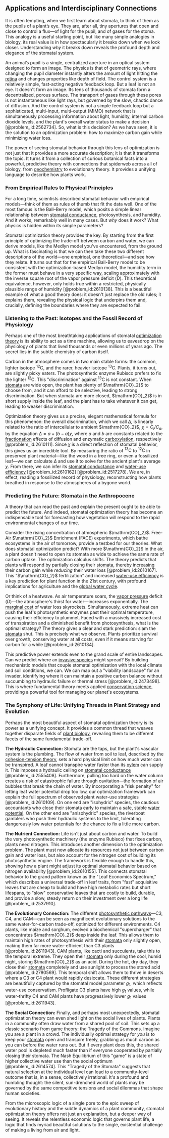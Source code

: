 ## Applications and Interdisciplinary Connections

It is often tempting, when we first learn about stomata, to think of them as the pupils of a plant’s eye. They are, after all, tiny apertures that open and close to control a flux—of light for the pupil, and of gases for the stoma. This analogy is a useful starting point, but like many simple analogies in biology, its real value is in how spectacularly it breaks down when we look closer. Understanding *why* it breaks down reveals the profound depth and elegance of the stomatal system.

An animal’s pupil is a single, centralized aperture in an optical system designed to form an image. The physics is that of geometric rays, where changing the pupil diameter instantly alters the amount of light hitting the [retina](@article_id:147917) and changes properties like depth of field. The control system is a relatively simple, fast-acting negative feedback loop. But a leaf is not an eye. It doesn't form an image. Its tens of thousands of stomata form a decentralized, porous surface. The transport of gases through these pores is not instantaneous like light rays, but governed by the slow, chaotic dance of diffusion. And the control system is not a simple feedback loop but a sophisticated, multi-input, multi-output (MIMO) network that is simultaneously processing information about light, humidity, internal carbon dioxide levels, and the plant's overall water status to make a decision [@problem_id:2562734]. So, what is this decision? As we have seen, it is the solution to an optimization problem: how to maximize carbon gain while minimizing water loss.

The power of seeing stomatal behavior through this lens of optimization is not just that it provides a more accurate description; it is that it transforms the topic. It turns it from a collection of curious botanical facts into a powerful, predictive theory with connections that spiderweb across all of biology, from [geochemistry](@article_id:155740) to evolutionary theory. It provides a unifying language to describe how plants work.

### From Empirical Rules to Physical Principles

For a long time, scientists described stomatal behavior with empirical models—think of them as rules of thumb that fit the data well. One of the most famous is the Ball–Berry model, which posits a simple linear relationship between [stomatal conductance](@article_id:155444), photosynthesis, and humidity. And it works, remarkably well in many cases. But *why* does it work? What physics is hidden within its simple parameters?

Stomatal optimization theory provides the key. By starting from the first principle of optimizing the trade-off between carbon and water, we can derive models, like the Medlyn model you've encountered, from the ground up. What is fascinating is that we can then take these two different descriptions of the world—one empirical, one theoretical—and see how they relate. It turns out that for the empirical Ball-Berry model to be consistent with the optimization-based Medlyn model, the humidity term in the former must behave in a very specific way, scaling approximately with the inverse square root of the vapor pressure deficit ($D$). This theoretical equivalence, however, only holds true within a restricted, physically plausible range of humidity [@problem_id:2610138]. This is a beautiful example of what a good theory does: it doesn't just replace the old rules; it explains them, revealing the physical logic that underpins them and, crucially, defining the boundaries where they are expected to fail.

### Listening to the Past: Isotopes and the Fossil Record of Physiology

Perhaps one of the most breathtaking applications of stomatal [optimization theory](@article_id:144145) is its ability to act as a time machine, allowing us to eavesdrop on the physiology of plants that lived thousands or even millions of years ago. The secret lies in the subtle chemistry of carbon itself.

Carbon in the atmosphere comes in two main stable forms: the common, lighter isotope $^{\text{12}}\text{C}$, and the rarer, heavier isotope $^{\text{13}}\text{C}$. Plants, it turns out, are slightly picky eaters. The photosynthetic enzyme Rubisco prefers to fix the lighter $^{\text{12}}\text{C}$. This "discrimination" against $^{\text{13}}\text{C}$ is not constant. When [stomata](@article_id:144521) are wide open, the plant has plenty of $\mathrm{CO}_2}$ to choose from, and it can afford to be selective, leading to strong discrimination. But when stomata are more closed, $\mathrm{CO}_2}$ is in short supply inside the leaf, and the plant has to take whatever it can get, leading to weaker discrimination.

Optimization theory gives us a precise, elegant mathematical formula for this phenomenon: the overall discrimination, which we call $\Delta$, is linearly related to the ratio of intercellular to ambient $\mathrm{CO}_2}$, $\chi = C_i/C_a$, by the equation $\Delta \approx a + (b - a)\chi$, where $a$ and $b$ are constants related to the [fractionation](@article_id:190725) effects of diffusion and enzymatic [carboxylation](@article_id:168936), respectively [@problem_id:2610111]. Since $\chi$ is a direct reflection of stomatal behavior, this gives us an incredible tool. By measuring the ratio of $^{\text{13}}\text{C}$ to $^{\text{12}}\text{C}$ in preserved plant material—like the wood in a tree ring, or even a fossilized leaf—we can calculate $\Delta$ and use it to solve for the ancient plant's average $\chi$. From there, we can infer its [stomatal conductance](@article_id:155444) and [water-use efficiency](@article_id:143696) [@problem_id:2610162] [@problem_id:2517278]. We are, in effect, reading a fossilized record of physiology, reconstructing how plants breathed in response to the atmospheres of a bygone world.

### Predicting the Future: Stomata in the Anthropocene

A theory that can read the past and explain the present ought to be able to predict the future. And indeed, stomatal optimization theory has become an indispensable tool for forecasting how vegetation will respond to the rapid environmental changes of our time.

Consider the rising concentration of atmospheric $\mathrm{CO}_2}$. Free-Air $\mathrm{CO}_2}$ Enrichment (FACE) experiments, which bathe ecosystems in the air of tomorrow, provide a testbed for our theories. What does stomatal optimization predict? With more $\mathrm{CO}_2}$ in the air, a plant doesn't need to open its stomata as wide to achieve the same rate of carbon uptake. The optimization calculus shifts. The theory predicts that plants will respond by partially closing their [stomata](@article_id:144521), thereby increasing their carbon gain while *reducing* their water loss [@problem_id:2610167]. This "$\mathrm{CO}_2}$ fertilization" and increased [water-use efficiency](@article_id:143696) is a key prediction for plant function in the 21st century, with profound implications for agriculture and the [global water cycle](@article_id:189228).

Or think of a heatwave. As air temperature soars, the [vapor pressure](@article_id:135890) deficit ($D$)—the atmosphere's thirst for water—increases exponentially. The [marginal cost](@article_id:144105) of water loss skyrockets. Simultaneously, extreme heat can push the leaf's photosynthetic enzymes past their optimal temperature, causing their efficiency to plummet. Faced with a massively increased cost of transpiration and a diminished benefit from photosynthesis, what is the optimal strategy? The theory gives a clear and stark prediction: slam the [stomata](@article_id:144521) shut. This is precisely what we observe. Plants prioritize survival over growth, conserving water at all costs, even if it means starving for carbon for a while [@problem_id:2610134].

This predictive power extends even to the grand scale of entire landscapes. Can we predict where an [invasive species](@article_id:273860) might spread? By building mechanistic models that couple stomatal optimization with the local climate and soil conditions, we can. We can map out a "viability landscape" for an invader, identifying where it can maintain a positive carbon balance without succumbing to hydraulic failure or thermal stress [@problem_id:2473498]. This is where fundamental theory meets applied [conservation science](@article_id:201441), providing a powerful tool for managing our planet's ecosystems.

### The Symphony of Life: Unifying Threads in Plant Strategy and Evolution

Perhaps the most beautiful aspect of stomatal optimization theory is its power as a unifying concept. It provides a common thread that weaves together disparate fields of [plant biology](@article_id:142583), revealing them to be different facets of the same fundamental trade-off.

**The Hydraulic Connection:** Stomata are the taps, but the plant's vascular system is the plumbing. The flow of water from soil to leaf, described by the [cohesion-tension theory](@article_id:139853), sets a hard physical limit on how much water can be transpired. A leaf cannot transpire water faster than its [xylem](@article_id:141125) can supply it. This imposes a hydraulic ceiling on [stomatal conductance](@article_id:155444) [@problem_id:2555408]. Furthermore, pulling too hard on the water column creates a risk of catastrophic failure through cavitation—the formation of air bubbles that break the chain of water. By incorporating a "risk penalty" for letting leaf water potential drop too low, our optimization framework can explain the full spectrum of observed plant water-use strategies [@problem_id:2610109]. On one end are "isohydric" species, the cautious accountants who close their stomata early to maintain a safe, stable [water potential](@article_id:145410). On the other end are "anisohydric" species, the riverboat gamblers who push their hydraulic systems to the limit, tolerating dangerously low water potentials for the chance to fix a little more carbon.

**The Nutrient Connection:** Life isn't just about carbon and water. To build the very photosynthetic machinery (the enzyme Rubisco) that fixes carbon, plants need nitrogen. This introduces another dimension to the optimization problem. The plant must now allocate its resources not just between carbon gain and water loss, but also account for the nitrogen cost of building its photosynthetic engine. The framework is flexible enough to handle this, showing how a plant might adjust its optimal stomatal behavior based on nitrogen availability [@problem_id:2610155]. This connects stomatal behavior to the grand pattern known as the "Leaf Economics Spectrum," which describes a universal trade-off in leaf traits, from "fast" acquisitive leaves that are cheap to build and have high metabolic rates but short lifespans, to "slow" conservative leaves that are costly to build, durable, and provide a slow, steady return on their investment over a long life [@problem_id:2537910].

**The Evolutionary Connection:** The different [photosynthetic pathways](@article_id:183109)—C3, C4, and CAM—can be seen as magnificent evolutionary solutions to the same water-for-carbon trade-off, optimized for different environments. C4 plants, like maize and sorghum, evolved a biochemical "supercharger" that concentrates $\mathrm{CO}_2}$ deep inside the leaf. This allows them to maintain high rates of photosynthesis with their [stomata](@article_id:144521) only slightly open, making them far more water-efficient than C3 plants [@problem_id:2611943]. CAM plants, like cacti and succulents, take this to the temporal extreme. They open their [stomata](@article_id:144521) only during the cool, humid night, storing $\mathrm{CO}_2}$ as an acid. During the hot, dry day, they close their [stomata](@article_id:144521) completely and use sunlight to process the stored acid [@problem_id:2780569]. This temporal shift allows them to thrive in deserts where a C3 or C4 plant would rapidly desiccate. These different strategies are beautifully captured by the stomatal model parameter $g_1$, which reflects water-use conservatism. Profligate C3 plants have high $g_1$ values, while water-thrifty C4 and CAM plants have progressively lower $g_1$ values [@problem_id:2611943].

**The Social Connection:** Finally, and perhaps most unexpectedly, stomatal optimization theory can even shed light on the social lives of plants. Plants in a community often draw water from a shared pool of soil. This sets up a classic scenario from game theory: the Tragedy of the Commons. Imagine you are a plant in a crowd. The individually optimal strategy for *you* is to keep your [stomata](@article_id:144521) open and transpire freely, grabbing as much carbon as you can before the water runs out. But if every plant does this, the shared water pool is depleted much faster than if everyone cooperated by partially closing their stomata. The Nash Equilibrium of this "game" is a state of higher collective water use than the social optimum [@problem_id:2614574]. This "Tragedy of the Stomata" suggests that natural selection at the individual level can lead to a community-level outcome that is, in a sense, collectively irrational. It's a profound and humbling thought: the silent, sun-drenched world of plants may be governed by the same competitive tensions and social dilemmas that shape human societies.

From the microscopic logic of a single pore to the epic sweep of evolutionary history and the subtle dynamics of a plant community, stomatal optimization theory offers not just an explanation, but a deeper way of seeing. It reveals the relentless economic logic that governs plant life, a logic that finds myriad beautiful solutions to the single, existential challenge of making a living from air and light.